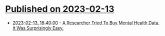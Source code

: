 # [Published on 2023-02-13](index.md)

* [2023-02-13, 18:40:00](https://yro.slashdot.org/story/23/02/13/168200/a-researcher-tried-to-buy-mental-health-data-it-was-surprisingly-easy?utm_source=rss1.0mainlinkanon&utm_medium=feed) - [A Researcher Tried To Buy Mental Health Data. It Was Surprisingly Easy.](https://yro.slashdot.org/story/23/02/13/168200/a-researcher-tried-to-buy-mental-health-data-it-was-surprisingly-easy?utm_source=rss1.0mainlinkanon&utm_medium=feed)
